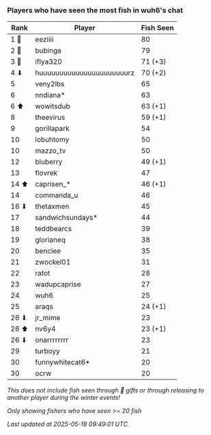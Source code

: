 ### Players who have seen the most fish in wuh6's chat
| Rank | Player | Fish Seen |
|------|--------|-----------|
| 1 🥇  | eeziiii  | 80 |
| 2 🥈  | bubinga  | 79 |
| 3 🥉  | iflya320  | 71 (+3) |
| 4 ⬇ | huuuuuuuuuuuuuuuuuuuuuurz  | 70 (+2) |
| 5  | veny2lbs  | 65 |
| 6  | nndiana*  | 63 |
| 6 ⬆ | wowitsdub  | 63 (+1) |
| 8  | theevirus  | 59 (+1) |
| 9  | gorillapark  | 54 |
| 10  | lobuhtomy  | 50 |
| 10  | mazzo_tv  | 50 |
| 12  | bluberry  | 49 (+1) |
| 13  | flovrek  | 47 |
| 14 ⬆ | caprisen_*  | 46 (+1) |
| 14  | commanda_u  | 46 |
| 16 ⬇ | thetaxmen  | 45 |
| 17  | sandwichsundays*  | 44 |
| 18  | teddbearcs  | 39 |
| 19  | glorianeq  | 38 |
| 20  | benciee  | 35 |
| 21  | zwockel01  | 31 |
| 22  | ratot  | 28 |
| 23  | wadupcaprise  | 27 |
| 24  | wuh6  | 25 |
| 25  | araqs  | 24 (+1) |
| 26 ⬇ | jr_mime  | 23 |
| 26 ⬆ | nv6y4  | 23 (+1) |
| 26 ⬇ | onarrrrrrrr  | 23 |
| 29  | turboyy  | 21 |
| 30  | funnywhitecat6*  | 20 |
| 30  | ocrw  | 20 |

_This does not include fish seen through 🎁 gifts or through releasing to another player during the winter events!_

_Only showing fishers who have seen >= 20 fish_

_Last updated at 2025-05-18 09:49:01 UTC_